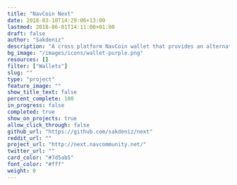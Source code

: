 ```yaml
---
title: "NavCoin Next"
date: 2018-03-10T14:29:06+13:00
lastmod: 2018-06-01T14:11:00+01:00
draft: false
author: "Sakdeniz"
description: "A cross platform NavCoin wallet that provides an alternative to NavCoin Core and an even more user friendly graphical interface."
bg_image: "/images/icons/wallet-purple.png"
resources: []
filter: ["Wallets"]
slug: ""
type: "project"
feature_image: ""
show_title_text: false
percent_complete: 100
in_progress: false
completed: true
show_on_projects: true
allow_click_through: false
github_url: "https://github.com/sakdeniz/next"
reddit_url: ""
project_url: "http://next.navcommunity.net/"
twitter_url: ""
card_color: "#7d5ab5"
font_color: "#fff"
weight: 0
---
```

